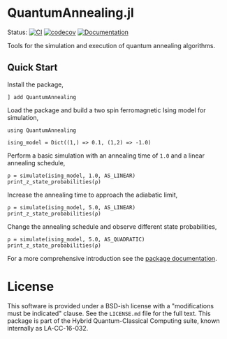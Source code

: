 # QuantumAnnealing.jl

Status:
[![CI](https://github.com/lanl-ansi/QuantumAnnealing.jl/workflows/CI/badge.svg)](https://github.com/lanl-ansi/QuantumAnnealing.jl/actions?query=workflow%3ACI)
[![codecov](https://codecov.io/gh/lanl-ansi/QuantumAnnealing.jl/branch/main/graph/badge.svg?token=0MYSS2hWWH)](https://codecov.io/gh/lanl-ansi/QuantumAnnealing.jl)
[![Documentation](https://github.com/lanl-ansi/QuantumAnnealing.jl/workflows/Documentation/badge.svg)](https://lanl-ansi.github.io/QuantumAnnealing.jl/stable/)
</p>


Tools for the simulation and execution of quantum annealing algorithms.


## Quick Start

Install the package,
```
] add QuantumAnnealing
```

Load the package and build a two spin ferromagnetic Ising model for simulation,
```
using QuantumAnnealing

ising_model = Dict((1,) => 0.1, (1,2) => -1.0)
```

Perform a basic simulation with an annealing time of `1.0` and a linear annealing schedule,
```
ρ = simulate(ising_model, 1.0, AS_LINEAR)
print_z_state_probabilities(ρ)
```

Increase the annealing time to approach the adiabatic limit,
```
ρ = simulate(ising_model, 5.0, AS_LINEAR)
print_z_state_probabilities(ρ)
```

Change the annealing schedule and observe different state probabilities,
```
ρ = simulate(ising_model, 5.0, AS_QUADRATIC)
print_z_state_probabilities(ρ)
```

For a more comprehensive introduction see the [package documentation](https://lanl-ansi.github.io/QuantumAnnealing.jl/stable/).


# License
This software is provided under a BSD-ish license with a "modifications must be indicated" clause.  See the `LICENSE.md` file for the full text. This package is part of the Hybrid Quantum-Classical Computing suite, known internally as LA-CC-16-032.
